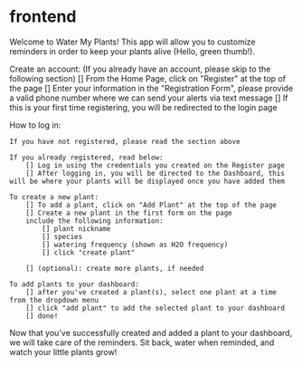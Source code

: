 # frontend

Welcome to Water My Plants! This app will allow you to customize reminders in order to keep your plants alive (Hello, green thumb!).

Create an account:
(If you already have an account, please skip to the following section)
[] From the Home Page, click on "Register" at the top of the page
[] Enter your information in the "Registration Form", please provide a valid phone number where we can send your alerts via text message
[] If this is your first time registering, you will be redirected to the login page

How to log in:

    If you have not registered, please read the section above

    If you already registered, read below:
        [] Log in using the credentials you created on the Register page
        [] After logging in, you will be directed to the Dashboard, this will be where your plants will be displayed once you have added them

    To create a new plant:
        [] To add a plant, click on "Add Plant" at the top of the page
        [] Create a new plant in the first form on the page
        include the following information:
            [] plant nickname
            [] species
            [] watering frequency (shown as H2O frequency)
            [] click "create plant"

        [] (optional): create more plants, if needed

    To add plants to your dashboard:
        [] after you've created a plant(s), select one plant at a time from the dropdown menu
        [] click "add plant" to add the selected plant to your dashboard
        [] done!

Now that you've successfully created and added a plant to your dashboard, we will take care of the reminders.
Sit back, water when reminded, and watch your little plants grow!
